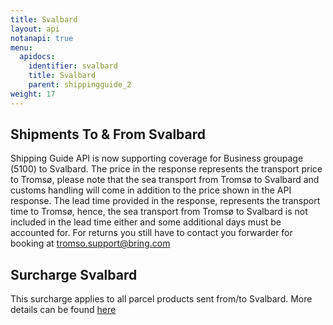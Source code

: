 ```yaml
---
title: Svalbard
layout: api
notanapi: true
menu:
  apidocs:
    identifier: svalbard
    title: Svalbard
    parent: shippingguide_2
weight: 17
---
```


## Shipments To & From Svalbard

Shipping Guide API is now supporting coverage for Business groupage (5100) to Svalbard. The price in the response represents the transport price to Tromsø, please note that the sea transport from Tromsø to Svalbard and customs handling will come in addition to the price shown in the API response. The lead time provided in the response, represents the transport time to Tromsø, hence, the sea transport from Tromsø to Svalbard is not included in the lead time either and some additional days must be accounted for.
For returns you still have to contact you forwarder for booking at tromso.support@bring.com

## Surcharge Svalbard

This surcharge applies to all parcel products sent from/to Svalbard. More details can be found [here](https://www.bring.no/tjenester/pakker-og-gods/pristillegg-til-svalbard)

